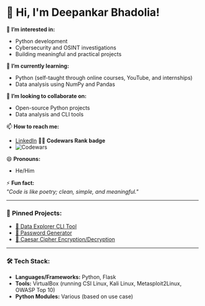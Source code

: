 # 👋 Hi, I'm Deepankar Bhadolia!  

👀 **I’m interested in:**  
- Python development  
- Cybersecurity and OSINT investigations  
- Building meaningful and practical projects  

🌱 **I’m currently learning:**  
- Python (self-taught through online courses, YouTube, and internships)  
- Data analysis using NumPy and Pandas  

💞️ **I’m looking to collaborate on:**  
- Open-source Python projects  
- Data analysis and CLI tools  

📫 **How to reach me:**  
- [LinkedIn](https://www.linkedin.com/in/deepankarbh-wapt/)
🥷🏼 **Codewars Rank badge**
- ![Codewars](https://www.codewars.com/users/Deepankar_77_/badges/small)  

😄 **Pronouns:**  
- He/Him  

⚡ **Fun fact:**  
*"Code is like poetry; clean, simple, and meaningful."*  

---

### 🚀 **Pinned Projects:**  
- [🔎 Data Explorer CLI Tool](https://github.com/Deepankar977/Data-Explorer)  
- [🔐 Password Generator](https://github.com/Deepankar977/Password-Generator)  
- [🔏 Caesar Cipher Encryption/Decryption](https://github.com/Deepankar977/Caesar-Cipher)  

---

### 🛠️ **Tech Stack:**  
- **Languages/Frameworks:** Python, Flask  
- **Tools:** VirtualBox (running CSI Linux, Kali Linux, Metasploit2Linux, OWASP Top 10)  
- **Python Modules:** Various (based on use case)  

<!---  
DeepankarBhadolia/DeepankarBhadolia is a ✨ special ✨ repository because its `README.md` (this file) appears on your GitHub profile.  
You can click the Preview link to take a look at your changes.  
--->  
